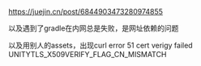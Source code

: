 https://juejin.cn/post/6844903473280974855

以及遇到了gradle在内网总是失败，是网址依赖的问题

以及用别人的assets，出现curl error 51 cert verigy failed UNITYTLS_X509VERIFY_FLAG_CN_MISMATCH
